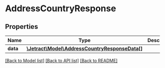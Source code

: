 # AddressCountryResponse

## Properties
Name | Type | Description | Notes
------------ | ------------- | ------------- | -------------
**data** | [**\Jetract\Model\AddressCountryResponseData[]**](AddressCountryResponseData.md) |  | [optional] 

[[Back to Model list]](../README.md#documentation-for-models) [[Back to API list]](../README.md#documentation-for-api-endpoints) [[Back to README]](../README.md)


